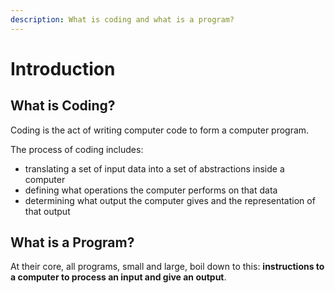 ```yaml
---
description: What is coding and what is a program?
---
```


# Introduction

## What is Coding?

Coding is the act of writing computer code to form a computer program.

The process of coding includes:

* translating a set of input data into a set of abstractions inside a computer
* defining what operations the computer performs on that data
* determining what output the computer gives and the representation of that output

## What is a Program?

At their core, all programs, small and large, boil down to this: **instructions to a computer to process an input and give an output**.


